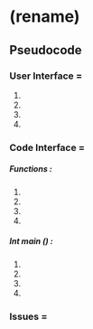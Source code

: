 # (rename)

## Pseudocode

### User Interface =

1.
2.
3.
4.

### Code Interface =

##### Functions :

1.
2.
3.
4.

##### Int main () :

1.
2.
3.
4.

### Issues =
